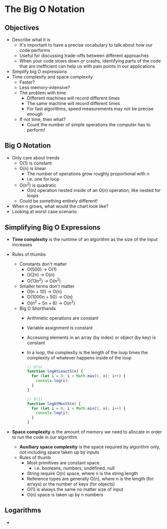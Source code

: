 # The Big O Notation

## Objectives

- Describe what it is
  - It's important to have a precise vocabulary to talk about how our code performs
  - Useful for discussing trade-offs between different approaches
  - When your code slows down or crashs, identifying parts of the code that are inefficient can help us with pain points in our applications
- Simplify big O expressions
- Time complexity and space complexity
  - Faster?
  - Less memory-intensive?
  - The problem with time
    - Different machines will record different times
    - The same machine will record different times
    - For fast algorithms, speed measurements may not be precise enough
  - If not time, then what?
    - Count the number of simple operations the computer has to perform!

## Big O Notation

- Only care about trends
  - O(1) is constant
  - O(n) is linear
    - The number of operations grow roughly proportional with n
    - i.e. one for loop
  - O(n<sup>2</sup>) is quadratic
    - O(n) operation nested inside of an O(n) operation, like nested for loops
  - Could be something entirely different!
- When n grows, what would the chart look like?
- Looking at worst case scenario

## Simplifying Big O Expressions

- **Time complexity** is the runtime of an algorithm as the size of the input increases
- Rules of thumbs
  - Constants don't matter
    - O(500) -> O(1)
    - O(2n) -> O(n)
    - O(13n<sup>2</sup>) -> O(n<sup>2</sup>)
  - Smaller terms don't matter
    - O(n + 10) -> O(n)
    - O(1000n + 50) -> O(n)
    - O(n<sup>2</sup> + 5n + 8) -> O(n<sup>2</sup>)
  - Big O Shorthands
    - Arithmetic operations are constant
    - Variable assignment is constant
    - Accessing elements in an array (by index) or object (by key) is constant
    - In a loop, the complexity is the length of the loop times the complexity of whatever happens inside of the loop
  
      ```js
      // O(n)
      function logAtLeast5(n) {
        for (let i = 0; i < Math.max(5, n); i++) {
          console.log(i);
        }
      }

      // O(1)
      function logAtMost5(n) {
        for (let i = 0; i < Math.min(5, n); i++) {
          console.log(i);
        }
      }
      ```

- **Space complexity** is the amount of memory we need to allocate in order to run the code in our algorithm
  - **Auxiliary space complexity** is the space required by algorithm only, not including space taken up by inputs
  - Rules of thumb
    - Most primitives are constant space
      - i.e. booleans, numbers, undefined, null
    - String require O(n) space, where n is the string length
    - Reference types are generally O(n), where n is the length (for arrays) or the number of keys (for objects)
    - O(1) is always the same no matter size of input
    - O(n) space is taken up by n numbers

## Logarithms

- 